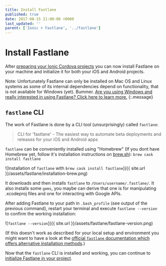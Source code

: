 ```yaml
---
title: Install Fastlane
published: true
date: 2017-08-15 21:00:00 +0000
last_updated: ''
parent: ['Ionic + Fastlane', '../fastlane']
---
```

# Install Fastlane

After [preparing your Ionic Cordova projects](prepare-your-ionic-project-for-fastlane) you can now install Fastlane on your machine and initialize it for both your iOS and Android projects.

Note: Unfortunately Fastlane can only be installed on Mac OS and Linux systems as some of its internal dependencies depend on functionality, that is not available for Windows (yet). Bummer. [Are you using Windows and really interested in using Fastlane? Click here to learn more.](fastlane-and-windows)
{:.message}

## `fastlane` CLI

The work of Fastlane is done by a CLI tool (unsurprisingly) called `fastlane`:

> CLI for 'fastlane' - The easiest way to automate beta deployments and releases for your iOS and Android apps

`fastlane` can be conveniently installed using "Homebrew" (If you dont have Homebrew yet, follow it's installation instructions on [brew.sh](https://brew.sh/)): `brew cask install fastlane`

![Installation of `fastlane` with `brew cask install fastlane`]({{ site.url }}/assets/fastlane/installation-brew.png)

It downloads and then installs `fastlane` to `/Users/username/.fastlane/`. It also installs some `gems`, you maybe can derive that one is for manipulating .xcodeproj files and one for interacting with Google APIs.

After adding Fastlane to your path in `.bash_profile` (see output of the previous command), restart your terminal and execute `fastlane --version` to confirm the working installation:

![`fastlane --version`]({{ site.url }}/assets/fastlane/fastlane-version.png)

(If this doesn't work as described for your local setup and environment you might want to have a look at the [official `fastlane` documentation which offers alternative installation methods](https://docs.fastlane.tools/getting-started/ios/setup/#installing-fastlane).)

Now that the `fastlane` CLI is installed and working, you can continue to [initialize Fastlane in your project](initialize-fastlane-for-your-cordova-ios-and-android-apps).